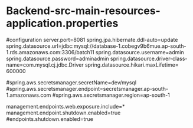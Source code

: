 # Backend-src-main-resources-application.properties
#configuration
server.port=8081
spring.jpa.hibernate.ddl-auto=update
spring.datasource.url=jdbc:mysql://database-1.cobegv9b6mue.ap-south-1.rds.amazonaws.com:3306/batch11
spring.datasource.username=admin
spring.datasource.password=adminadmin
spring.datasource.driver-class-name=com.mysql.cj.jdbc.Driver
spring.datasource.hikari.maxLifetime= 600000

#spring.aws.secretsmanager.secretName=dev/mysql
#spring.aws.secretsmanager.endpoint=secretsmanager.ap-south-1.amazonaws.com
#spring.aws.secretsmanager.region=ap-south-1



management.endpoints.web.exposure.include=*
management.endpoint.shutdown.enabled=true
#endpoints.shutdown.enabled=true
